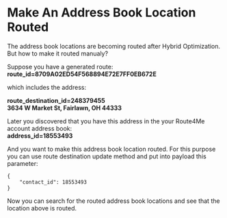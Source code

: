 # Make An Address Book Location Routed

The address book locations are becoming routed after Hybrid Optimization. But how to make it routed manualy?

Suppose you have a generated route:<br>
**route_id=8709A02ED54F568894E72E7FF0EB672E**

which includes the address:
 
**route_destination_id=248379455**<br>
**3634 W Market St, Fairlawn, OH 44333**

Later you discovered that you have this address in the your Route4Me account address book:<br>
**address_id=18553493**

And you want to make this address book location routed. For this purpose you can use route destination update method and put into payload this parameter:
```
{
	"contact_id": 18553493
}
```

Now you can search for the routed address book locations and see that the location above is routed.